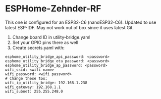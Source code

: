 # ESPHome-Zehnder-RF

This one is configured for an ESP32-C6 (nanoESP32-C6). Updated to use latest ESP-IDF. May not work
out of box since it uses latest Git.

1) Change board ID in utility-bridge.yaml
2) Set your GPIO pins there as well
3) Create secrets.yaml with:
```
esphome_utility_bridge_api_password: <password>
esphome_utility_bridge_ota_password: <password>
esphome_utility_bridge_ap_password: <password>
wifi_ssid: <wifi name>
wifi_password: <wifi password>
# Change these too:
wifi_ip_utility_bridge: 192.168.1.238
wifi_gateway: 192.168.1.1
wifi_subnet: 255.255.248.0
```